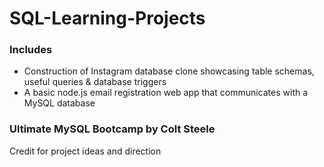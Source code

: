 # SQL-Learning-Projects
### Includes 
- Construction of Instagram database clone showcasing table schemas, useful queries & database triggers 
- A basic node.js email registration web app that communicates with a MySQL database

### Ultimate MySQL Bootcamp by Colt Steele
Credit for project ideas and direction
